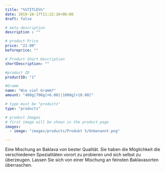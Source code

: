 ```yaml
---
title: "%%TITLE%%"
date: 2019-10-17T11:22:16+06:00
draft: false

# meta description
description : ""

# product Price
price: "22.00"
beforeprice: ""

# Product Short Description
shortDescription: ""

#product ID
productID: "1"

#Gramm
name: "Wie viel Gramm?"
amount: "400g|700g[+6.00]|1000g[+10.00]"

# type must be "products"
type: "products"

# product Images
# first image will be shown in the product page
images:
  - image: "images/products/Produkt 5/Unbenannt.png"

---
```


Eine Mischung an Baklava von bester Qualität. Sie haben die Möglichkeit die verschiedenen Spezialitäten vorort zu probieren und sich selbst zu überzeugen. Lassen Sie sich von einer Mischung an feinsten Baklavasorten überraschen.